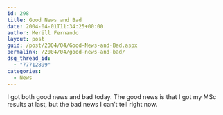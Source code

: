 ```yaml
---
id: 298
title: Good News and Bad
date: 2004-04-01T11:34:25+00:00
author: Merill Fernando
layout: post
guid: /post/2004/04/Good-News-and-Bad.aspx
permalink: /2004/04/good-news-and-bad/
dsq_thread_id:
  - "77712899"
categories:
  - News
---
```

<body xmlns="http://www.w3.org/1999/xhtml">
    <div class="Section1">
        <p>
            I got both good news and bad today. The good news is that I got my MSc results at
            last, but the bad news I can&rsquo;t tell right now.
        </p>
    </div>
</body>